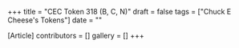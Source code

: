 +++
title = "CEC Token 318 (B, C, N)"
draft = false
tags = ["Chuck E Cheese's Tokens"]
date = ""

[Article]
contributors = []
gallery = []
+++